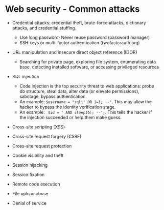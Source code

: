 # Web security - Common attacks
- Credential attacks: credential theft, brute-force attacks, dictionary attacks, and credential stuffing.
  - Use long password; Never reuse password (password manager)
  - SSH keys or multi-factor authentication (twofactorauth.org)

- URL manipulation and insecure direct object reference (IDOR)
  - Searching for private page, exploring file system, enumerating data base, detecting installed software, or accessing privileged resources

- SQL injection
  - Code injection is the top security threat to web applications: probe db structure, steal data, alter data (or elevate permissions), sabotage, bypass authentication.
  - An example: ```$username = "sqli' OR 1=1; --"```. This may allow the hacker to bypass the identity verification stage.
  - An example: ``` $id = ' AND sleep(5); --';```. This tells the hacker if the injection succeeded or help them make guess.

- Cross-site scripting (XSS)

- Cross-site request forgery (CSRF)

- Cross-site request protection

- Cookie visibility and theft

- Session hijacking

- Session fixation

- Remote code execution

- File upload abuse

- Denial of service